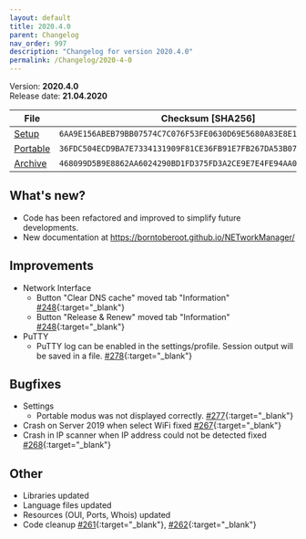 ```yaml
---
layout: default
title: 2020.4.0
parent: Changelog
nav_order: 997
description: "Changelog for version 2020.4.0"
permalink: /Changelog/2020-4-0
---
```


Version: **2020.4.0** <br />
Release date: **21.04.2020**

| File                                                                                                                       | Checksum [SHA256]                                                  |
| -------------------------------------------------------------------------------------------------------------------------- | ------------------------------------------------------------------ |
| [Setup](https://github.com/BornToBeRoot/NETworkManager/releases/download/2020.4.0/NETworkManager_2020.4.0_Setup.exe)       | `6AA9E156ABEB79BB07574C7C076F53FE0630D69E5680A83E8E1D175E4C75E20A` |
| [Portable](https://github.com/BornToBeRoot/NETworkManager/releases/download/2020.4.0/NETworkManager_2020.4.0_Portable.zip) | `36FDC504ECD9BA7E7334131909F81CE36FB91E7FB267DA53B077F95C697B4751` |
| [Archive](https://github.com/BornToBeRoot/NETworkManager/releases/download/2020.4.0/NETworkManager_2020.4.0_Archive.zip)   | `468099D5B9E8862AA6024290BD1FD375FD3A2CE9E7E4FE94AA0DDB97687E81CC` |

## What's new?

- Code has been refactored and improved to simplify future developments.
- New documentation at https://borntoberoot.github.io/NETworkManager/

## Improvements

- Network Interface
  - Button "Clear DNS cache" moved tab "Information" [#248](http://github.com/BornToBeRoot/NETworkManager/issues/248){:target="\_blank"}
  - Button "Release & Renew" moved tab "Information" [#248](http://github.com/BornToBeRoot/NETworkManager/issues/248){:target="\_blank"}
- PuTTY
  - PuTTY log can be enabled in the settings/profile. Session output will be saved in a file. [#278](http://github.com/BornToBeRoot/NETworkManager/issues/278){:target="\_blank"}

## Bugfixes

- Settings
  - Portable modus was not displayed correctly. [#277](http://github.com/BornToBeRoot/NETworkManager/issues/277){:target="\_blank"}
- Crash on Server 2019 when select WiFi fixed [#267](http://github.com/BornToBeRoot/NETworkManager/issues/267){:target="\_blank"}
- Crash in IP scanner when IP address could not be detected fixed [#268](http://github.com/BornToBeRoot/NETworkManager/issues/268){:target="\_blank"}

## Other

- Libraries updated
- Language files updated
- Resources (OUI, Ports, Whois) updated
- Code cleanup [#261](http://github.com/BornToBeRoot/NETworkManager/issues/261){:target="\_blank"}, [#262](http://github.com/BornToBeRoot/NETworkManager/issues/262){:target="\_blank"}
